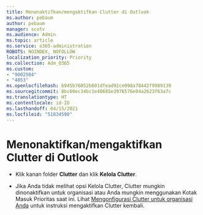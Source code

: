 ```yaml
---
title: Menonaktifkan/mengaktifkan Clutter di Outlook
ms.author: pebaum
author: pebaum
manager: scotv
ms.audience: Admin
ms.topic: article
ms.service: o365-administration
ROBOTS: NOINDEX, NOFOLLOW
localization_priority: Priority
ms.collection: Adm_O365
ms.custom:
- "9002504"
- "4853"
ms.openlocfilehash: b945b76052b601dfead92ce098a78442f9989139
ms.sourcegitcommit: 8bc60ec34bc1e40685e3976576e04a2623f63a7c
ms.translationtype: HT
ms.contentlocale: id-ID
ms.lasthandoff: 04/15/2021
ms.locfileid: "51834590"
---
```

# <a name="turn-off-or-on-clutter-in-outlook"></a>Menonaktifkan/mengaktifkan Clutter di Outlook

- Klik kanan folder **Clutter** dan klik **Kelola Clutter**. 

- Jika Anda tidak melihat opsi Kelola Clutter, Clutter mungkin dinonaktifkan untuk organisasi atau Anda mungkin menggunakan Kotak Masuk Prioritas saat ini. Lihat [Mengonfigurasi Clutter untuk organisasi Anda](https://support.office.com/article/832276bd-d024-47b6-a80a-a6b884907a5b?wt.mc_id=SCL_a9c72a77-1bc4-40e6-ba6d-103c1d1aba4c_AdmHlp) untuk instruksi mengaktifkan Clutter kembali.
